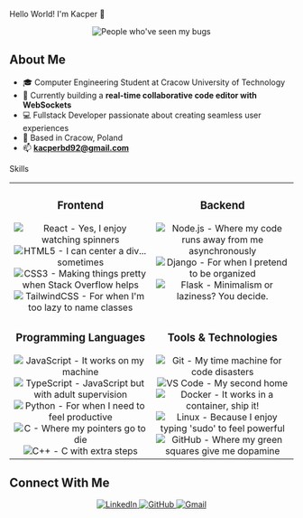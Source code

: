 Hello World! I'm Kacper 👋

<div align="center">
  <img src="https://komarev.com/ghpvc/?username=neomat-prog&label=Profile%20views&color=0e75b6&style=flat" alt="People who've seen my bugs" />
</div>

## About Me
- 🎓 Computer Engineering Student at Cracow University of Technology
- 🚀 Currently building a **real-time collaborative code editor with WebSockets**
- 💻 Fullstack Developer passionate about creating seamless user experiences
- 📍 Based in Cracow, Poland
- 📫 **kacperbd92@gmail.com**

Skills
<table>
  <tr>
    <td valign="top" width="50%">
      <h3 align="center">Frontend</h3>
      <div align="center">  
        <img src="https://img.shields.io/badge/React-20232A?style=for-the-badge&logo=react&logoColor=61DAFB" alt="React - Yes, I enjoy watching spinners" />
        <img src="https://img.shields.io/badge/HTML5-E34F26?style=for-the-badge&logo=html5&logoColor=white" alt="HTML5 - I can center a div... sometimes" />
        <img src="https://img.shields.io/badge/CSS3-1572B6?style=for-the-badge&logo=css3&logoColor=white" alt="CSS3 - Making things pretty when Stack Overflow helps" />
        <img src="https://img.shields.io/badge/Tailwind_CSS-38B2AC?style=for-the-badge&logo=tailwind-css&logoColor=white" alt="TailwindCSS - For when I'm too lazy to name classes" />
      </div>
    </td>
    <td valign="top" width="50%">
      <h3 align="center">Backend</h3>
      <div align="center">
        <img src="https://img.shields.io/badge/Node.js-339933?style=for-the-badge&logo=nodedotjs&logoColor=white" alt="Node.js - Where my code runs away from me asynchronously" />
        <img src="https://img.shields.io/badge/Django-092E20?style=for-the-badge&logo=django&logoColor=white" alt="Django - For when I pretend to be organized" />
        <img src="https://img.shields.io/badge/Flask-000000?style=for-the-badge&logo=flask&logoColor=white" alt="Flask - Minimalism or laziness? You decide." />
      </div>
    </td>
  </tr>
  <tr>
    <td valign="top" width="50%">
      <h3 align="center">Programming Languages</h3>
      <div align="center">
        <img src="https://img.shields.io/badge/JavaScript-F7DF1E?style=for-the-badge&logo=javascript&logoColor=black" alt="JavaScript - It works on my machine" />
        <img src="https://img.shields.io/badge/TypeScript-007ACC?style=for-the-badge&logo=typescript&logoColor=white" alt="TypeScript - JavaScript but with adult supervision" />
        <img src="https://img.shields.io/badge/Python-3776AB?style=for-the-badge&logo=python&logoColor=white" alt="Python - For when I need to feel productive" />
        <img src="https://img.shields.io/badge/C-00599C?style=for-the-badge&logo=c&logoColor=white" alt="C - Where my pointers go to die" />
        <img src="https://img.shields.io/badge/C%2B%2B-00599C?style=for-the-badge&logo=c%2B%2B&logoColor=white" alt="C++ - C with extra steps" />
      </div>
    </td>
    <td valign="top" width="50%">
      <h3 align="center">Tools & Technologies</h3>
      <div align="center">
        <img src="https://img.shields.io/badge/Git-F05032?style=for-the-badge&logo=git&logoColor=white" alt="Git - My time machine for code disasters" />
        <img src="https://img.shields.io/badge/VS_Code-007ACC?style=for-the-badge&logo=visual-studio-code&logoColor=white" alt="VS Code - My second home" />
        <img src="https://img.shields.io/badge/Docker-2CA5E0?style=for-the-badge&logo=docker&logoColor=white" alt="Docker - It works in a container, ship it!" />
        <img src="https://img.shields.io/badge/Linux-FCC624?style=for-the-badge&logo=linux&logoColor=black" alt="Linux - Because I enjoy typing 'sudo' to feel powerful" />
        <img src="https://img.shields.io/badge/GitHub-100000?style=for-the-badge&logo=github&logoColor=white" alt="GitHub - Where my green squares give me dopamine" />
      </div>
    </td>
  </tr>
</table>

## Connect With Me

<div align="center">
  <a href="https://linkedin.com/in/your-linkedin" target="_blank">
    <img src="https://img.shields.io/badge/LinkedIn-0077B5?style=for-the-badge&logo=linkedin&logoColor=white" alt="LinkedIn" />
  </a>
  <a href="https://github.com/neomat-prog" target="_blank">
    <img src="https://img.shields.io/badge/GitHub-100000?style=for-the-badge&logo=github&logoColor=white" alt="GitHub" />
  </a>
  <a href="mailto:kacperbd92@gmail.com">
    <img src="https://img.shields.io/badge/Gmail-D14836?style=for-the-badge&logo=gmail&logoColor=white" alt="Gmail" />
  </a>
</div>
